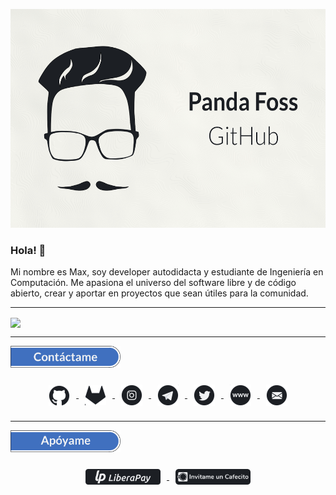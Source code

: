 <p align="center"><img src="assets/banner.png" height="350px"></img></p>

### Hola! 👋

Mi nombre es Max, soy developer autodidacta y estudiante de Ingeniería en Computación. Me apasiona el universo del software libre y de código abierto, crear y aportar en proyectos que sean útiles para la comunidad.

___

<a href="https://github.com/PandaFoss">
  <img align="center" src="https://github-readme-stats.vercel.app/api?username=PandaFoss&custom_title=Mis%20estad%C3%ADsticas%20de%20GitHub:&show_icons=true&locale=es&include_all_commits=true&hide_border=true&bg_color=f1f2f4&title_color=4070bf&icon_color=4070bf&text_color=1c1f24ff" />
</a>

___

<p align="left"><img src="assets/contactame.png" height="35px"></img></p>

<p align="center">
<a href="https://github.com/PandaFoss">
  <img hspace="10" vspace="10" align="center" src="assets/github.png"></img>
</a>
<a href="https://gitlab.com/PandaFoss">
  <img hspace="10" vspace="10" align="center" src="assets/gitlab.png"></img>
</a>
<a href="https://www.instagram.com/pandafossblog/">
  <img hspace="10" vspace="10" align="center" src="assets/instagram.png"></img>
</a>
<a href="https://t.me/ElBlogDelPanda">
  <img hspace="10" vspace="10" align="center" src="assets/telegram.png"></img>
</a>
<a href="https://twitter.com/PandaFoss">
  <img hspace="10" vspace="10" align="center" src="assets/twitter.png"></img>
</a>
<a href="https://pandafoss.github.io">
  <img hspace="10" vspace="10" align="center" src="assets/web.png"></img>
</a>
<a href="mailto:maxi.fg13@gmail.com">
  <img hspace="10" vspace="10" align="center" src="assets/mail.png"></img>
</a>
</p>

___

<p align="left"><img src="assets/apoyame.png" height="35px"></img></p>

<p align="center">
<a href="https://liberapay.com/PandaFoss/donate">
  <img hspace="10" vspace="10" align="center" src="assets/liberapay.png" height="25px"></img>
</a>
<a href="https://cafecito.app/pandafoss">
  <img hspace="10" vspace="10" align="center" src="assets/cafecito.png" height="25px"></img>
</a>
</p>
